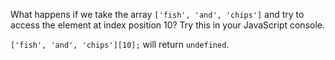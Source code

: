 What happens if we take the array `['fish', 'and', 'chips']` and try to access the element at index position 10? Try this in your JavaScript console.

`['fish', 'and', 'chips'][10];` will return `undefined`.



